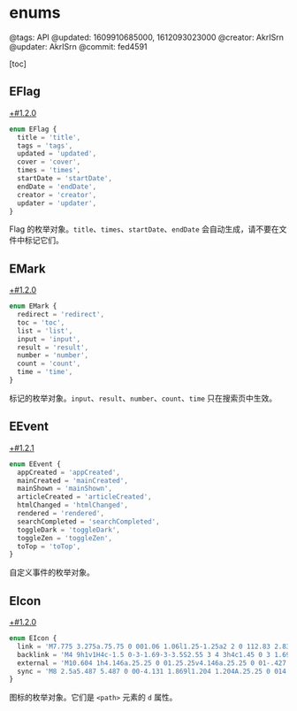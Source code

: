 # enums

@tags: API
@updated: 1609910685000, 1612093023000
@creator: AkrISrn
@updater: AkrISrn
@commit: fed4591

[toc]

## EFlag

[+#1.2.0](/snippets/version-when-last-update.md)

```ts
enum EFlag {
  title = 'title',
  tags = 'tags',
  updated = 'updated',
  cover = 'cover',
  times = 'times',
  startDate = 'startDate',
  endDate = 'endDate',
  creator = 'creator',
  updater = 'updater',
}
```

Flag 的枚举对象。`title`、`times`、`startDate`、`endDate` 会自动生成，请不要在文件中标记它们。

## EMark

[+#1.2.0](/snippets/version-when-last-update.md)

```ts
enum EMark {
  redirect = 'redirect',
  toc = 'toc',
  list = 'list',
  input = 'input',
  result = 'result',
  number = 'number',
  count = 'count',
  time = 'time',
}
```

标记的枚举对象。`input`、`result`、`number`、`count`、`time` 只在搜索页中生效。

## EEvent

[+#1.2.1](/snippets/version-when-last-update.md)

```ts
enum EEvent {
  appCreated = 'appCreated',
  mainCreated = 'mainCreated',
  mainShown = 'mainShown',
  articleCreated = 'articleCreated',
  htmlChanged = 'htmlChanged',
  rendered = 'rendered',
  searchCompleted = 'searchCompleted',
  toggleDark = 'toggleDark',
  toggleZen = 'toggleZen',
  toTop = 'toTop',
}
```

自定义事件的枚举对象。

## EIcon

[+#1.2.0](/snippets/version-when-last-update.md)

```ts
enum EIcon {
  link = 'M7.775 3.275a.75.75 0 001.06 1.06l1.25-1.25a2 2 0 112.83 2.83l-2.5 2.5a2 2 0 01-2.83 0 .75.75 0 00-1.06 1.06 3.5 3.5 0 004.95 0l2.5-2.5a3.5 3.5 0 00-4.95-4.95l-1.25 1.25zm-4.69 9.64a2 2 0 010-2.83l2.5-2.5a2 2 0 012.83 0 .75.75 0 001.06-1.06 3.5 3.5 0 00-4.95 0l-2.5 2.5a3.5 3.5 0 004.95 4.95l1.25-1.25a.75.75 0 00-1.06-1.06l-1.25 1.25a2 2 0 01-2.83 0z',
  backlink = 'M4 9h1v1H4c-1.5 0-3-1.69-3-3.5S2.55 3 4 3h4c1.45 0 3 1.69 3 3.5 0 1.41-.91 2.72-2 3.25V8.59c.58-.45 1-1.27 1-2.09C10 5.22 8.98 4 8 4H4c-.98 0-2 1.22-2 2.5S3 9 4 9zm9-3h-1v1h1c1 0 2 1.22 2 2.5S13.98 12 13 12H9c-.98 0-2-1.22-2-2.5 0-.83.42-1.64 1-2.09V6.25c-1.09.53-2 1.84-2 3.25C6 11.31 7.55 13 9 13h4c1.45 0 3-1.69 3-3.5S14.5 6 13 6z',
  external = 'M10.604 1h4.146a.25.25 0 01.25.25v4.146a.25.25 0 01-.427.177L13.03 4.03 9.28 7.78a.75.75 0 01-1.06-1.06l3.75-3.75-1.543-1.543A.25.25 0 0110.604 1zM3.75 2A1.75 1.75 0 002 3.75v8.5c0 .966.784 1.75 1.75 1.75h8.5A1.75 1.75 0 0014 12.25v-3.5a.75.75 0 00-1.5 0v3.5a.25.25 0 01-.25.25h-8.5a.25.25 0 01-.25-.25v-8.5a.25.25 0 01.25-.25h3.5a.75.75 0 000-1.5h-3.5z',
  sync = 'M8 2.5a5.487 5.487 0 00-4.131 1.869l1.204 1.204A.25.25 0 014.896 6H1.25A.25.25 0 011 5.75V2.104a.25.25 0 01.427-.177l1.38 1.38A7.001 7.001 0 0114.95 7.16a.75.75 0 11-1.49.178A5.501 5.501 0 008 2.5zM1.705 8.005a.75.75 0 01.834.656 5.501 5.501 0 009.592 2.97l-1.204-1.204a.25.25 0 01.177-.427h3.646a.25.25 0 01.25.25v3.646a.25.25 0 01-.427.177l-1.38-1.38A7.001 7.001 0 011.05 8.84a.75.75 0 01.656-.834z',
}
```

图标的枚举对象。它们是 `<path>` 元素的 `d` 属性。
